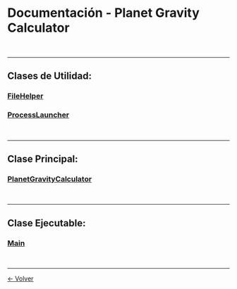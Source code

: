 # Documentación - Planet Gravity Calculator
<br>
<hr>

## Clases de Utilidad:
### [FileHelper](./classes/file_helper.md)
### [ProcessLauncher](./classes/process_launcher.md)
<br>
<hr>

## Clase Principal:
### [PlanetGravityCalculator](./classes/planet_gravity_calculator.md)
<br>
<hr>

## Clase Ejecutable:
### [Main](./classes/main.md)
<br>
<hr>

[<- Volver](../README.md)